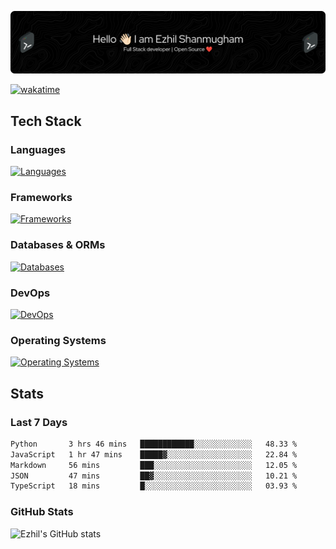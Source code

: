 ![Header](./.github/workflows/header.png)

[![wakatime](https://wakatime.com/badge/user/e780b5d2-6a76-4fde-a594-4ff159327ad3.svg)](https://wakatime.com/@e780b5d2-6a76-4fde-a594-4ff159327ad3)

## Tech Stack

### Languages

[![Languages](https://skillicons.dev/icons?i=python,java,kotlin,javascript,typescript,php&theme=dark)](https://skillicons.dev)

### Frameworks

[![Frameworks](https://skillicons.dev/icons?i=react,next,tailwind,express,flask,jquery,bootstrap&theme=dark)](https://skillicons.dev)

### Databases & ORMs

[![Databases](https://skillicons.dev/icons?i=mysql,postgres,mongodb,prisma&theme=dark)](https://skillicons.dev)

### DevOps

[![DevOps](https://skillicons.dev/icons?i=aws,azure,gcp,cloudflare,vercel,docker,git,github,githubactions,nginx&theme=dark)](https://skillicons.dev)

### Operating Systems

[![Operating Systems](https://skillicons.dev/icons?i=windows,ubuntu&theme=dark)](https://skillicons.dev)

## Stats

### Last 7 Days

<!--START_SECTION:waka-->

```txt
Python       3 hrs 46 mins   ████████████░░░░░░░░░░░░░   48.33 %
JavaScript   1 hr 47 mins    █████▓░░░░░░░░░░░░░░░░░░░   22.84 %
Markdown     56 mins         ███░░░░░░░░░░░░░░░░░░░░░░   12.05 %
JSON         47 mins         ██▓░░░░░░░░░░░░░░░░░░░░░░   10.21 %
TypeScript   18 mins         █░░░░░░░░░░░░░░░░░░░░░░░░   03.93 %
```

<!--END_SECTION:waka-->

### GitHub Stats

![Ezhil's GitHub stats](https://github-readme-stats.vercel.app/api?username=ezhil56x&theme=dark&show_icons=true)
